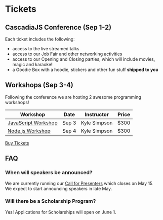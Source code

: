 # Tickets

## CascadiaJS Conference (Sep 1-2)

Each ticket includes the following:

* access to the live streamed talks
* access to our Job Fair and other networking activities
* access to our Opening and Closing parties, which will include movies, magic and karaoke!
* a Goodie Box with a hoodie, stickers and other fun stuff **shipped to you**

## Workshops (Sep 3-4)

Following the conference we are hosting 2 awesome programming workshops! 

<table id="workshops">
    <thead>
        <tr><th>Workshop</th><th>Date</th><th>Instructor</th><th>Price</th></tr>
    </thead>
    <tbody>
        <!--tr><td><a href="/schedule#react-workshop-aug-30">React Workshop</a></td><td>Aug 30</td><td>Ryan Florence</td><td>$600 ($500 if bundled with a conference ticket)</td></tr-->
        <tr><td><a href="/schedule#javascript-workshop-sep-3">JavaScript Workshop</a></td><td>Sep 3</td><td>Kyle Simpson</td><td>$300</td></tr>
        <tr><td><a href="/schedule#nodejs-workshop-sep-4">Node.js Workshop</a></td><td>Sep 4</td><td>Kyle Simpson</td><td>$300</td></tr>
    </tbody>
</table>

<a class="cta" href="https://ti.to/event-loop/cascadiajs-2020">Buy Tickets</a>

## FAQ

### When will speakers be announced?

We are currently running our [Call for Presenters](/cfp) which closes on May 15. We expect to start announcing speakers in late May.

### Will there be a Scholarship Program?

Yes! Applications for Scholarships will open on June 1.